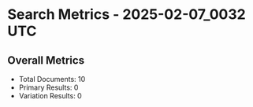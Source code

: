 # Search Metrics - 2025-02-07_0032 UTC

## Overall Metrics
- Total Documents: 10
- Primary Results: 0
- Variation Results: 0
